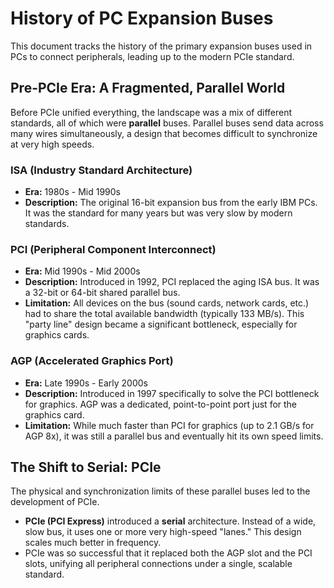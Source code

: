 # History of PC Expansion Buses

This document tracks the history of the primary expansion buses used in PCs to connect peripherals, leading up to the modern PCIe standard.

## Pre-PCIe Era: A Fragmented, Parallel World

Before PCIe unified everything, the landscape was a mix of different standards, all of which were **parallel** buses. Parallel buses send data across many wires simultaneously, a design that becomes difficult to synchronize at very high speeds.

### ISA (Industry Standard Architecture)

*   **Era:** 1980s - Mid 1990s
*   **Description:** The original 16-bit expansion bus from the early IBM PCs. It was the standard for many years but was very slow by modern standards.

### PCI (Peripheral Component Interconnect)

*   **Era:** Mid 1990s - Mid 2000s
*   **Description:** Introduced in 1992, PCI replaced the aging ISA bus. It was a 32-bit or 64-bit shared parallel bus.
*   **Limitation:** All devices on the bus (sound cards, network cards, etc.) had to share the total available bandwidth (typically 133 MB/s). This "party line" design became a significant bottleneck, especially for graphics cards.

### AGP (Accelerated Graphics Port)

*   **Era:** Late 1990s - Early 2000s
*   **Description:** Introduced in 1997 specifically to solve the PCI bottleneck for graphics. AGP was a dedicated, point-to-point port just for the graphics card.
*   **Limitation:** While much faster than PCI for graphics (up to 2.1 GB/s for AGP 8x), it was still a parallel bus and eventually hit its own speed limits.

## The Shift to Serial: PCIe

The physical and synchronization limits of these parallel buses led to the development of PCIe.

*   **PCIe (PCI Express)** introduced a **serial** architecture. Instead of a wide, slow bus, it uses one or more very high-speed "lanes." This design scales much better in frequency.
*   PCIe was so successful that it replaced both the AGP slot and the PCI slots, unifying all peripheral connections under a single, scalable standard.
